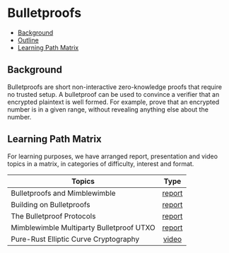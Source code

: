 # Bulletproofs

- [Background](#background)
- [Outline](#outline)
- [Learning Path Matrix](#learning-path-matrix)

## Background

Bulletproofs are short non-interactive zero-knowledge proofs that require no trusted setup. A bulletproof can be used to convince a verifier that an encrypted plaintext is well formed. For example, prove that an encrypted number is in a given range, without revealing anything else about the number.

## Learning Path Matrix 

For learning purposes, we have arranged report, presentation and video topics in a matrix, in categories of difficulty, interest and format.

| Topics                                   |                             Type                             |
| ---------------------------------------- | :----------------------------------------------------------: |
| Bulletproofs and Mimblewimble            | <div class="wrap_int">[report](/cryptography/bulletproofs-and-mimblewimble/MainReport.md)</div> |
| Building on Bulletproofs                 |   <div class="wrap_int">[report](/cryptography/building-on-bulletproofs/link.md)</div>    |
| The Bulletproof Protocols                | <div class="wrap_int">[report](/cryptography/bulletproofs-protocols/MainReport.md)</div> |
| Mimblewimble Multiparty Bulletproof UTXO |  <div class="wrap_int">[report](/protocols/mimblewimble-mp-bp-utxo/MainReport.md)</div>  |
| Pure-Rust Elliptic Curve Cryptography    |    <div class="wrap_int">[video](/cryptography/pure-rust-ecc/pure-rust-ecc.md)</div>    |

